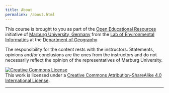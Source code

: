 ```yaml
---
title: About
permalink: /about.html
---
```


This course is brought to you as part of the [Open Educational Resources](https://oer.uni-marburg.de/ilias.php?ref_id=1647213&cmd=render&cmdClass=ilrepositorygui&cmdNode=wq&baseClass=ilRepositoryGUI) initiative 
of [Marburg University, Germany](https://www.uni-marburg.de/de) 
from the [Lab of Environmental Informatics](https://www.uni-marburg.de/en/fb19/disciplines/physisch/environmentalinformatics) at the [Department of Geography](https://www.uni-marburg.de/de/fb19).

The responsibility for the content rests with the instructors. Statements, opinions and/or conclusions are the ones from the instructors and do not necessarily reflect the opinion of the representatives of Marburg University.

<a rel="license" href="http://creativecommons.org/licenses/by-sa/4.0/"><img alt="Creative Commons License" style="border-width:0" src="https://i.creativecommons.org/l/by-sa/4.0/88x31.png" /></a><br />This work is licensed under a <a rel="license" href="http://creativecommons.org/licenses/by-sa/4.0/">Creative Commons Attribution-ShareAlike 4.0 International License</a>.

---
<!--

### Image Sources
|  Page | Thumbnail             | Source |
|------ | ----------------------|--------|
| **Courses** |  Base Python         |        |
|  | <img src="assets/images/courses/icon_Python.png" title="python_course" alt="python" height="200px" width="200px"> | Image by [Spaska Forteva, generated by ChatGPT](https://github.com/sforteva){:target="_blank"}     |
|       | <img src="assets/images/courses/icon_PS_radar.jpg" height="200px" width="200px">  |  Image by Luise Wraase  |

-->
